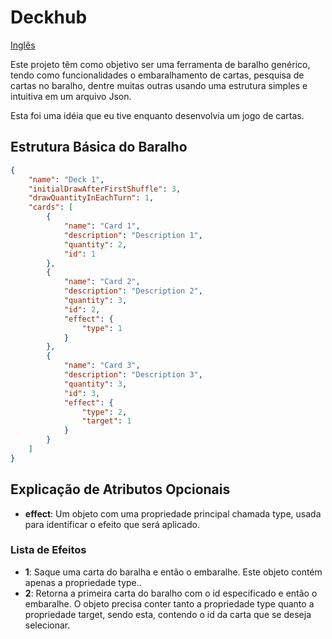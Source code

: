# Deckhub

[Inglês](./README.md)

Este projeto têm como objetivo ser uma ferramenta de baralho genérico, tendo como funcionalidades o embaralhamento de cartas, pesquisa de cartas no baralho, dentre muitas outras usando uma estrutura simples e intuitiva em um arquivo Json.

Esta foi uma idéia que eu tive enquanto desenvolvia um jogo de cartas.

## Estrutura Básica do Baralho

``` json
{
    "name": "Deck 1",
    "initialDrawAfterFirstShuffle": 3,
    "drawQuantityInEachTurn": 1,
    "cards": [
        {
            "name": "Card 1",
            "description": "Description 1",
            "quantity": 2,
            "id": 1
        },
        {
            "name": "Card 2",
            "description": "Description 2",
            "quantity": 3,
            "id": 2,
            "effect": {
                "type": 1
            }
        },
        {
            "name": "Card 3",
            "description": "Description 3",
            "quantity": 3,
            "id": 3,
            "effect": {
                "type": 2,
                "target": 1
            }
        }
    ]
}
```

## Explicação de Atributos Opcionais

- **effect**: Um objeto com uma propriedade principal chamada type, usada para identificar o efeito que será aplicado.

### Lista de Efeitos

- **1**: Saque uma carta do baralha e então o embaralhe. Este objeto contém apenas a propriedade type..
- **2**: Retorna a primeira carta do baralho com o id especificado e então o embaralhe. O objeto precisa conter tanto a propriedade type quanto a propriedade target, sendo esta, contendo o id da carta que se deseja selecionar. 
